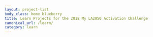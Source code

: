 ```yaml
---
layout: project-list
body_class: home blueberry
title: Learn Projects for the 2018 My LA2050 Activation Challenge
canonical_url: /learn/
category: learn
---
```

